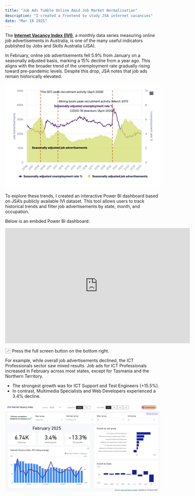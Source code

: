```yaml
---
title: "Job Ads Tumble Online Amid Job Market Normalisation"
description: "I created a frontend to study JSA internet vacancies"
date: "Mar 18 2025"
---
```


The [**Internet Vacancy Index (IVI)**](https://www.jobsandskills.gov.au/data/internet-vacancy-index), a monthly data series measuring online job advertisements in Australia, is one of the many useful indicators published by Jobs and Skills Australia (JSA).

In February, online job advertisements fell 5.9% from January on a seasonally adjusted basis, marking a 15% decline from a year ago. This aligns with the broader trend of the unemployment rate gradually rising toward pre-pandemic levels. Despite this drop, JSA notes that job ads remain historically elevated.

![historical_vacancy_unemployment](./historical_vacancy_unemployment.png)

To explore these trends, I created an interactive Power BI dashboard based on JSA’s publicly available IVI dataset. This tool allows users to track historical trends and filter job advertisements by state, month, and occupation.

Below is an embded Power BI dashboard:

<iframe title="ivi" width="600" height="373.5" src="https://app.powerbi.com/view?r=eyJrIjoiNzIzNTU0ZDktOGZjOC00NDdjLTg3NjItMGFlOWE4MzEzYWU4IiwidCI6IjA0Y2EyZDBiLTliZmItNDQyYS05MmQwLTEwZTQ0MDQzZjNlNCJ9&pageName=Overall" frameborder="0" allowFullScreen="true"></iframe>

<img align="left" width="18" height="18" src="Power BI Full Screen Icon.png">&nbsp;Press the full screen button on the bottom right.

For example, while overall job advertisements declined, the ICT Professionals sector saw mixed results. Job ads for ICT Professionals increased in February across most states, except for Tasmania and the Northern Territory.
- The strongest growth was for ICT Support and Test Engineers (+15.5%).
- In contrast, Multimedia Specialists and Web Developers experienced a 3.4% decline.

![screenshot_detailed](./screenshot_detailed.png)



